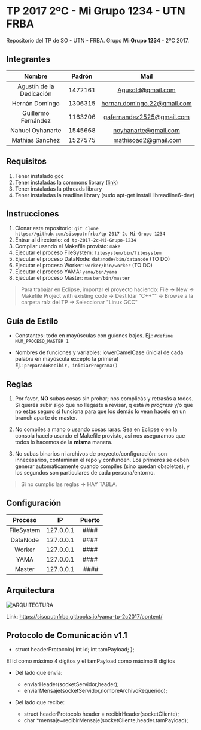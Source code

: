 # TP 2017 2ºC - Mi Grupo 1234 - UTN FRBA

Repositorio del TP de SO - UTN - FRBA.
Grupo **Mi Grupo 1234** - 2ºC 2017.


## Integrantes

Nombre | Padrón | Mail |
:---: | :---: | :---: |
Agustín de la Dedicación | 1472161 | Agusdld@gmail.com |
Hernán Domingo | 1306315 | hernan.domingo.22@gmail.com |
Guillermo Fernández | 1163206 | gafernandez2525@gmail.com |
Nahuel Oyhanarte | 1545668 | noyhanarte@gmail.com |
Mathias Sanchez | 1527575 | mathisoad2@gmail.com |


## Requisitos

1. Tener instalado gcc
2. Tener instaladas la commons library ([link](https://github.com/sisoputnfrba/so-commons-library))
3. Tener instaladas la pthreads library
4. Tener instaladas la readline library (sudo apt-get install libreadline6-dev)


## Instrucciones

1. Clonar este repositorio: `git clone https://github.com/sisoputnfrba/tp-2017-2c-Mi-Grupo-1234`
2. Entrar al directorio: `cd tp-2017-2c-Mi-Grupo-1234`
3. Compilar usando el Makefile provisto: `make`
4. Ejecutar el proceso FileSystem: `filesystem/bin/filesystem`
5. Ejecutar el proceso DataNode: `datanode/bin/datanode` (TO DO)
6. Ejecutar el proceso Worker: `worker/bin/worker` (TO DO)
7. Ejecutar el proceso YAMA: `yama/bin/yama`
8. Ejecutar el proceso Master: `master/bin/master`

> Para trabajar en Eclipse, importar el proyecto haciendo: File -> New -> Makefile Project with existing code -> Destildar "C++"" -> Browse a la carpeta raíz del TP -> Seleccionar "Linux GCC"


## Guía de Estilo

* Constantes: todo en mayúsculas con guíones bajos. Ej.: `#define NUM_PROCESO_MASTER 1`

* Nombres de funciones y variables: lowerCamelCase (inicial de cada palabra en mayúscula excepto la primera)   
Ej.: `preparadoRecibir, iniciarPrograma()`


## Reglas

1) Por favor, **NO** subas cosas sin probar; nos complicás y retrasás a todos.
Si querés subir algo que no llegaste a revisar, q está _in progress_ y/o que no estás seguro si funciona para que los demás lo vean hacelo en un branch aparte de master.

2) No compiles a mano o usando cosas raras. Sea en Eclipse o en la consola hacelo usando el Makefile provisto, así nos aseguramos que todos lo hacemos de la **misma** manera.

3) No subas binarios ni archivos de proyecto/configuración: son innecesarios, contaminan el repo y confunden. 
Los primeros se deben generar automáticamente cuando compiles (sino quedan obsoletos), y los segundos son particulares de cada persona/entorno.

> Si no cumplís las reglas -> HAY TABLA. 


## Configuración

Proceso | IP | Puerto |
:---: | :---: | :---: |
FileSystem | 127.0.0.1 | #### |
DataNode | 127.0.0.1 | #### |
Worker | 127.0.0.1 | #### |
YAMA | 127.0.0.1 | #### |
Master | 127.0.0.1 | #### |


## Arquitectura

![ARQUITECTURA](https://sisoputnfrba.gitbooks.io/yama-tp-2c2017/content/assets/arquitectura.png)

Link: https://sisoputnfrba.gitbooks.io/yama-tp-2c2017/content/


## Protocolo de Comunicación v1.1

* struct headerProtocolo{
	int id;
	int tamPayload;
};

El id como máximo 4 dígitos y el tamPayload como máximo 8 dígitos

* Del lado que envía:
	* enviarHeader(socketServidor,header);
	* enviarMensaje(socketServidor,nombreArchivoRequerido);
	
* Del lado que recibe:
	* struct headerProtocolo header = recibirHeader(socketCliente);
	* char *mensaje=recibirMensaje(socketCliente,header.tamPayload);


